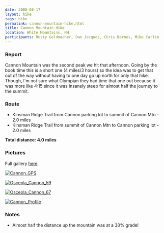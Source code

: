 ```yaml
---
date: 2008-08-17
layout: hike
tags: hike
permalink: cannon-mountain-hike.html
title: Cannon Mountain Hike
location: White Mountains, NH
participants: Rusty Geldmacher, Dan Jacques, Chris Barnes, Mike Carlin
---
```


### Report

Cannon Mountain was the second peak we hit that afternoon. Going by the book time this is a short one (4 miles/3 hours) so the idea was to get that out of the way without having to one day go up north for only that hike. Though, I'm not sure what Olympian they had time that one out because it was more like 4:15 since it was insanely steep for almost half the journey to the summit.

### Route

  * Kinsman Ridge Trail from Cannon parking lot to summit of Cannon Mtn - 2.0 miles
  * Kinsman Ridge Trail from summit of Cannon Mtn to Cannon parking lot - 2.0 miles

**Total distance: 4.0 miles**

### Pictures

Full gallery [here](http://www.flickr.com/photos/geldmacher/sets/72157606791753740/).

[![Cannon_GPS](http://farm4.static.flickr.com/3130/2771111569_4c6dc415f0.jpg)](http://www.flickr.com/photos/geldmacher/2771111569/)

[![Osceola_Cannon_59](http://farm4.static.flickr.com/3166/2771104755_0cc9feb27e.jpg)](http://www.flickr.com/photos/geldmacher/2771104755/)

[![Osceola_Cannon_67](http://farm4.static.flickr.com/3158/2771106655_d808a68cfc.jpg)](http://www.flickr.com/photos/geldmacher/2771106655/)

[![Cannon_Profile](http://farm4.static.flickr.com/3184/2771112523_0a9b52b6d5.jpg)](http://www.flickr.com/photos/geldmacher/2771112523/)

### Notes

  * Almost half the distance up the mountain was at a 33% grade!
